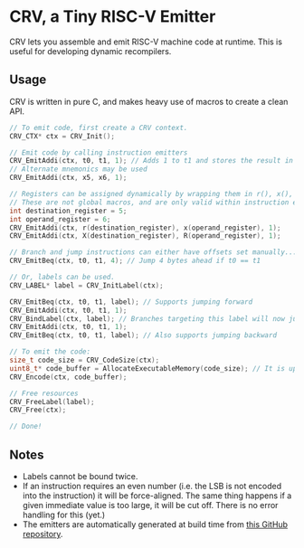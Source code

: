 # CRV, a Tiny RISC-V Emitter

CRV lets you assemble and emit RISC-V machine code at runtime. This is useful for developing dynamic recompilers.

## Usage

CRV is written in pure C, and makes heavy use of macros to create a clean API.

```c
// To emit code, first create a CRV context.
CRV_CTX* ctx = CRV_Init();

// Emit code by calling instruction emitters
CRV_EmitAddi(ctx, t0, t1, 1); // Adds 1 to t1 and stores the result in t0
// Alternate mnemonics may be used
CRV_EmitAddi(ctx, x5, x6, 1);

// Registers can be assigned dynamically by wrapping them in r(), x(), R(), or X().
// These are not global macros, and are only valid within instruction emitters.
int destination_register = 5;
int operand_register = 6;
CRV_EmitAddi(ctx, r(destination_register), x(operand_register), 1);
CRV_EmitAddi(ctx, X(destination_register), R(operand_register), 1);

// Branch and jump instructions can either have offsets set manually...
CRV_EmitBeq(ctx, t0, t1, 4); // Jump 4 bytes ahead if t0 == t1

// Or, labels can be used.
CRV_LABEL* label = CRV_InitLabel(ctx);

CRV_EmitBeq(ctx, t0, t1, label); // Supports jumping forward
CRV_EmitAddi(ctx, t0, t1, 1);
CRV_BindLabel(ctx, label); // Branches targeting this label will now jump here.
CRV_EmitAddi(ctx, t0, t1, 1);
CRV_EmitBeq(ctx, t0, t1, label); // Also supports jumping backward

// To emit the code:
size_t code_size = CRV_CodeSize(ctx);
uint8_t* code_buffer = AllocateExecutableMemory(code_size); // It is up to the user to implement this!
CRV_Encode(ctx, code_buffer);

// Free resources
CRV_FreeLabel(label);
CRV_Free(ctx);

// Done!
```

## Notes
- Labels cannot be bound twice.
- If an instruction requires an even number (i.e. the LSB is not encoded into the instruction) it will be force-aligned. The same thing happens if a given immediate value is too large, it will be cut off. There is no error handling for this (yet.)
- The emitters are automatically generated at build time from [this GitHub repository](https://github.com/riscv/riscv-opcodes).